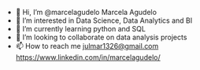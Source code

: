 - 👋 Hi, I’m @marcelagudelo Marcela Agudelo
- 👀 I’m interested in Data Science, Data Analytics and BI
- 🌱 I’m currently learning python and SQL
- 💞️ I’m looking to collaborate on data analysis projects
- 📫 How to reach me julmar1326@gmail.com   
https://www.linkedin.com/in/marcelagudelo/
